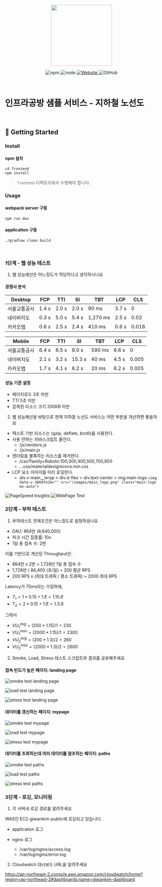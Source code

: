 <p align="center">
    <img width="200px;" src="https://raw.githubusercontent.com/woowacourse/atdd-subway-admin-frontend/master/images/main_logo.png"/>
</p>
<p align="center">
  <img alt="npm" src="https://img.shields.io/badge/npm-%3E%3D%205.5.0-blue">
  <img alt="node" src="https://img.shields.io/badge/node-%3E%3D%209.3.0-blue">
  <a href="https://edu.nextstep.camp/c/R89PYi5H" alt="nextstep atdd">
    <img alt="Website" src="https://img.shields.io/website?url=https%3A%2F%2Fedu.nextstep.camp%2Fc%2FR89PYi5H">
  </a>
  <img alt="GitHub" src="https://img.shields.io/github/license/next-step/atdd-subway-service">
</p>

<br>

# 인프라공방 샘플 서비스 - 지하철 노선도

<br>

## 🚀 Getting Started

### Install

#### npm 설치

```
cd frontend
npm install
```

> `frontend` 디렉토리에서 수행해야 합니다.

### Usage

#### webpack server 구동

```
npm run dev
```

#### application 구동

```
./gradlew clean build
```

<br>

### 1단계 - 웹 성능 테스트

1. 웹 성능예산은 어느정도가 적당하다고 생각하시나요

#### 경쟁사 분석

| Desktop      | FCP   | TTI   | SI    | TBT      | LCP   | CLS   |
| ------------ | ----- | ----- | ----- | -------- | ----- | ----- |
| 서울교통공사 | 1.4 s | 2.0 s | 2.0 s | 90 ms    | 3.7 s | 0     |
| 네이버지도   | 0.3 s | 5.0 s | 5.4 s | 1,270 ms | 2.5 s | 0.02  |
| 카카오맵     | 0.6 s | 2.5 s | 2.4 s | 410 ms   | 0.6 s | 0.018 |

| Mobile       | FCP   | TTI   | SI     | TBT    | LCP   | CLS   |
| ------------ | ----- | ----- | ------ | ------ | ----- | ----- |
| 서울교통공사 | 6.4 s | 8.5 s | 8.0 s  | 590 ms | 6.6 s | 0     |
| 네이버지도   | 2.1 s | 3.2 s | 15.3 s | 40 ms  | 4.5 s | 0.005 |
| 카카오맵     | 1.7 s | 4.1 s | 6.2 s  | 20 ms  | 6.2 s | 0.005 |

#### 성능 기준 설정

- 페이지로드 3초 미만
- TTI 5초 미만
- 압축된 리소스 크기 200KB 미만

2. 웹 성능예산을 바탕으로 현재 지하철 노선도 서비스는 어떤 부분을 개선하면 좋을까요

- 텍스트 기반 리소스는 (gzip, deflate, brotli)를 사용한다.
- 사용 안하는 자바스크립트 줄인다.
  - /js/vendors.js
  - /js/main.js
- 렌더링을 블록하는 리소스를 제거한다.
  - /css?family=Roboto:100,300,400,500,700,900
  - …css/materialdesignicons.min.css
- LCP 요소 이미지를 미리 로딩한다.
  - div.v-main\_\_wrap > div.d-flex > div.text-center > img.main-logo
    `<img data-v-3660fe18="" src="/images/main_logo.png" class="main-logo mx-auto">`

![PageSpeed Insights](images/pagespeed.png)
![WebPage Test](images/webpagetest.jpeg)

### 2단계 - 부하 테스트

1. 부하테스트 전제조건은 어느정도로 설정하셨나요

- DAU: 864만 (8,640,000)
- 피크 시간 집중률: 10x
- 1일 총 접속 수: 2번

이를 기반으로 계산된 Throughput은:

- 864만 x 2번 = 1,728만 1일 총 접속 수
- 1,728만 / 86,400 (초/일) = 200 평균 RPS
- 200 RPS x (최대 트래픽 / 평소 트래픽) = 2000 최대 RPS

Latency가 75ms라는 가정하에,

- $T_1 = 1 * 0.15 + 1초 = 1.15초$
- $T_2 = 2 * 0.15 + 1초 = 1.3초$

그래서

- $VU_1^{avg} = (200 * 1.15) / 1 = 230$
- $VU_1^{max} = (2000 * 1.15) / 1 = 2300$
- $VU_2^{avg} = (200 * 1.3) / 2 = 260$
- $VU_2^{max} = (2000 * 1.3) / 2 = 2600$

2. Smoke, Load, Stress 테스트 스크립트와 결과를 공유해주세요

#### 접속 빈도가 높은 페이지: landing page

![smoke test landing page](images/landing/smoke.png)

![load test landing page](images/landing/load.png)

![stress test landing page](images/landing/stress.png)

#### 데이터를 갱신하는 페이지: mypage

![smoke test mypage](images/mypage/smoke.png)

![load test mypage](images/mypage/load.png)

![stress test mypage](images/mypage/stress.png)

#### 데이터를 조회하는데 여러 데이터를 참조하는 페이지: paths

![smoke test paths](images/paths/smoke.png)

![load test paths](images/paths/load.png)

![stress test paths](images/paths/stress.png)

### 3단계 - 로깅, 모니터링

1. 각 서버내 로깅 경로를 알려주세요

WAS인 EC2-giwankim-public에 로깅되고 있습니다.

- application 로그

- nginx 로그
  - /var/log/nginx/access.log
  - /var/log/nginx/error.log

2. Cloudwatch 대시보드 URL을 알려주세요

https://ap-northeast-2.console.aws.amazon.com/cloudwatch/home?region=ap-northeast-2#dashboards:name=giwankim-dashboard
